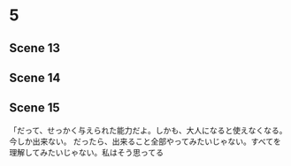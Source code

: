 # 5

## Scene 13
## Scene 14
## Scene 15


「だって、せっかく与えられた能力だよ。しかも、大人になると使えなくなる。
今しか出来ない。
だったら、出来ること全部やってみたいじゃない。すべてを理解してみたいじゃない。私はそう思ってる
<!--stackedit_data:
eyJoaXN0b3J5IjpbMTYxOTMyODkzOV19
-->